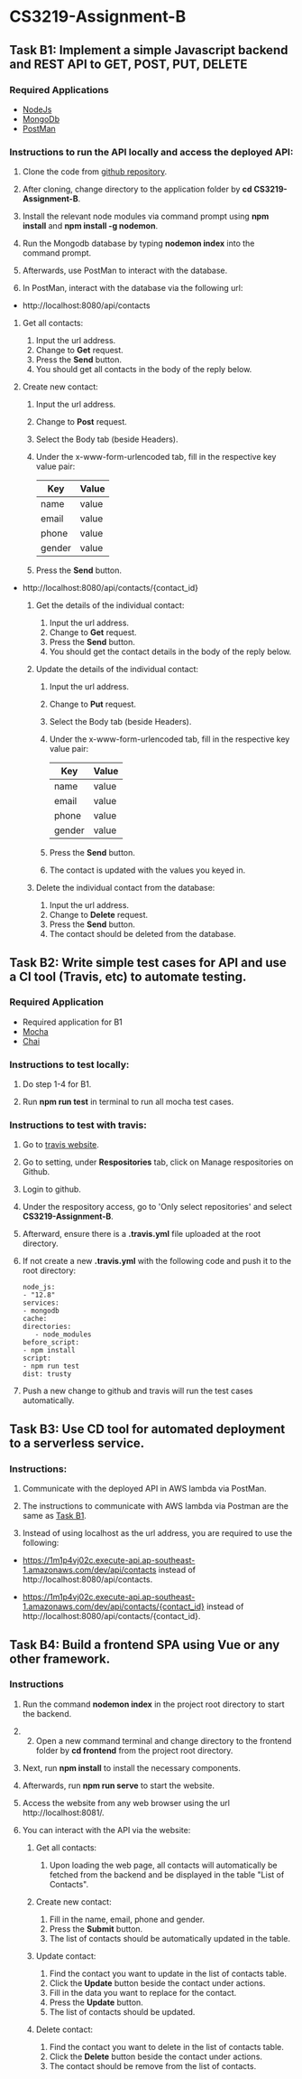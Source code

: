 # CS3219-Assignment-B

## Task B1: Implement a simple Javascript backend and REST API to GET, POST, PUT, DELETE

### Required Applications
* [NodeJs](https://nodejs.org/en/download/)
* [MongoDb](https://www.mongodb.com/try/download/community)
* [PostMan](https://www.postman.com/)

### Instructions to run the API locally and access the deployed API:
1. Clone the code from [github repository](https://github.com/CranstonYeo/CS3219-Assignment-B.git).

1. After cloning, change directory to the application folder by **cd CS3219-Assignment-B**.

1. Install the relevant node modules via command prompt using **npm install** and **npm install -g nodemon**.

1. Run the Mongodb database by typing **nodemon index** into the command prompt.

1. Afterwards, use PostMan to interact with the database.

1. In PostMan, interact with the database via the following url:

- http://localhost:8080/api/contacts

1. Get all contacts:

     1. Input the url address.
     1. Change to **Get** request.
     1. Press the **Send** button.
     1. You should get all contacts in the body of the reply below.

  1. Create new contact:
     1. Input the url address.
     1. Change to **Post** request.
     1. Select the Body tab (beside Headers).
     1. Under the x-www-form-urlencoded tab, fill in the respective key value pair:

        | Key    | Value |
        | ------ | ----- |
        | name   | value |
        | email  | value |
        | phone  | value |
        | gender | value |

     1. Press the **Send** button.

- http://localhost:8080/api/contacts/{contact_id}

  1. Get the details of the individual contact:

     1. Input the url address.
     1. Change to **Get** request.
     1. Press the **Send** button.
     1. You should get the contact details in the body of the reply below.

  1. Update the details of the individual contact:

     1. Input the url address.
     1. Change to **Put** request.
     1. Select the Body tab (beside Headers).
     1. Under the x-www-form-urlencoded tab, fill in the respective key value pair:

        | Key    | Value |
        | ------ | ----- |
        | name   | value |
        | email  | value |
        | phone  | value |
        | gender | value |

     1. Press the **Send** button.
     1. The contact is updated with the values you keyed in.

  1. Delete the individual contact from the database:
     1. Input the url address.
     1. Change to **Delete** request.
     1. Press the **Send** button.
     1. The contact should be deleted from the database.

## Task B2: Write simple test cases for API and use a CI tool (Travis, etc) to automate testing.

### Required Application

* Required application for B1
* [Mocha](https://mochajs.org/#installation)
* [Chai](https://www.npmjs.com/package/chai)

### Instructions to test locally:
1. Do step 1-4 for B1.

1. Run **npm run test** in terminal to run all mocha test cases.

### Instructions to test with travis:
1. Go to [travis website](https://travis-ci.com/).

1. Go to setting, under **Respositories** tab, click on Manage respositories on Github.

1. Login to github.

1. Under the respository access, go to 'Only select repositories' and select **CS3219-Assignment-B**.

1. Afterward, ensure there is a **.travis.yml** file uploaded at the root directory.

1. If not create a new **.travis.yml** with the following code and push it to the root directory:

   ```language: node_js
   node_js:
   - "12.8"
   services:
   - mongodb
   cache:
   directories:
      - node_modules
   before_script:
   - npm install
   script:
   - npm run test
   dist: trusty

1. Push a new change to github and travis will run the test cases automatically.

## Task B3: Use CD tool for automated deployment to a serverless service.

### Instructions:
1. Communicate with the deployed API in AWS lambda via PostMan.

1. The instructions to communicate with AWS lambda via Postman are the same as [Task B1](#Task-B1:-Implement-a-simple-Javascript-backend-and-REST-API-to-GET,-POST,-PUT,-DELETE).

1. Instead of using localhost as the url address, you are required to use the following:

- https://1m1p4vj02c.execute-api.ap-southeast-1.amazonaws.com/dev/api/contacts instead of http://localhost:8080/api/contacts.

- https://1m1p4vj02c.execute-api.ap-southeast-1.amazonaws.com/dev/api/contacts/{contact_id} instead of http://localhost:8080/api/contacts/{contact_id}.

## Task B4: Build a frontend SPA using Vue or any other framework.

### Instructions

1. Run the command **nodemon index** in the project root directory to start the backend.

1. 2. Open a new command terminal and change directory to the frontend folder by **cd frontend** from the project root directory.

1. Next, run **npm install** to install the necessary components.

1. Afterwards, run **npm run serve** to start the website.

1. Access the website from any web browser using the url http://localhost:8081/.

1. You can interact with the API via the website:

   1. Get all contacts:

      1. Upon loading the web page, all contacts will automatically be fetched from the backend and be displayed in the table "List of Contacts".

   1. Create new contact:

      1. Fill in the name, email, phone and gender.
      1. Press the **Submit** button.
      1. The list of contacts should be automatically updated in the table.

   1. Update contact:

      1. Find the contact you want to update in the list of contacts table.
      1. Click the **Update** button beside the contact under actions.
      1. Fill in the data you want to replace for the contact.
      1. Press the **Update** button.
      1. The list of contacts should be updated.

   1. Delete contact:

      1. Find the contact you want to delete in the list of contacts table.
      1. Click the **Delete** button beside the contact under actions.
      1. The contact should be remove from the list of contacts.
